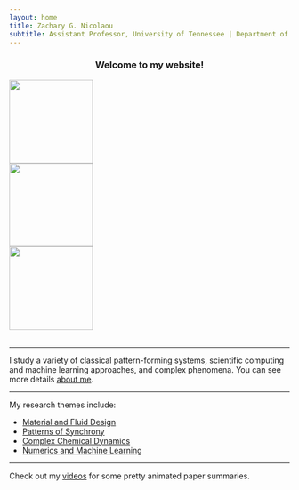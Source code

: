 ```yaml
---
layout: home
title: Zachary G. Nicolaou
subtitle: Assistant Professor, University of Tennessee | Department of Physics 
---
```


<div class="container-fluid">
  <div class="row">
  <div class="col"></div>
  <center>
  <h3>Welcome to my website! </h3>
  </center>
  <div class="col"></div>
  </div>

  <div class="row">
  <div class="col"></div>
  <img src="/assets/gallery/unpublished/fwanimation.gif" height="150" />
  <div class="col"></div>
  <img src="/assets/gallery/figures/cgle_animation.gif" height="150"  />
  <div class="col"></div>
  <img src="/assets/gallery/figures/anharmonic.gif" height="150"  />
  <div class="col"></div>
  </div>
</div>
<br>

---
I study a variety of classical pattern-forming systems, scientific computing and machine learning approaches, and complex phenomena. You can see more details [about me](aboutme).

---

My research themes include:
- [Material and Fluid Design](materials)
- [Patterns of Synchrony](synchronization)
- [Complex Chemical Dynamics](chemistry)
- [Numerics and Machine Learning](numerics)

---

Check out my [videos](gallery2) for some pretty animated paper summaries.
